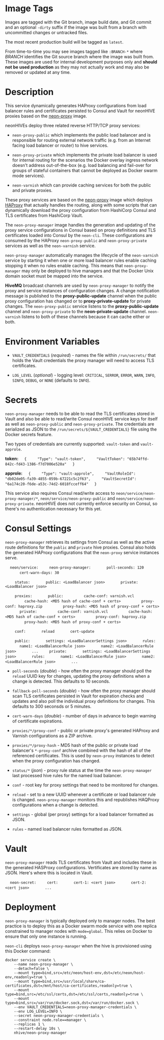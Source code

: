 # Image Tags

Images are tagged with the Git branch, image build date, and Git commit and an optional `-dirty` suffix if the image was built from a branch with uncommitted changes or untracked files.

The most recent production build will be tagged as `latest`.

From time-to-time you may see images tagged like `:BRANCH-*` where *BRANCH* identifies the Git source branch where the image was built from.  These images are used for internal development purposes only and **should not be used production** as they may not actually work and may also be removed or updated at any time.

# Description

This service dynamically generates HAProxy configurations from load balancer rules and certificates persisted to Consul and Vault for neonHIVE proxies based on the [neon-proxy](https://hub.docker.com/r/nhive/neon-proxy/) image.

neonHIVEs deploy three related reverse HTTP/TCP proxy services:

* `neon-proxy-public` which implements the public load balancer and is responsible for routing external network traffic (e.g. from an Internet facing load balancer or router) to hive services.

* `neon-proxy-private` which implements the private load balancer is used for internal routing for the scenarios the Docker overlay ingress network doesn't address out-of-the-box (e.g. load balancing and fail-over for groups of stateful containers that cannot be deployed as Docker swarm mode services).

* `neon-varnish` which can provide caching services for both the public and private proxies.

These proxy services are based on the [neon-proxy](https://hub.docker.com/r/nhive/neon-proxy/) image which deploys [HAProxy](http://haproxy.org) that actually handles the routing, along with some scripts that can dynamically download the proxy configuration from HashiCorp Consul and TLS certificates from HashiCorp Vault.

The `neon-proxy-manager` image handles the generation and updating of the proxy service configurations in Consul based on proxy definitions and TLS certificates loaded into Consul by the `neon-cli`.  These configurations are consumed by the HAProxy `neon-proxy-public` and `neon-proxy-private` services as well as the `neon-varnish` service.

`neon-proxy-manager` automatically manages the lifecycle of the `neon-varnish` service by starting it when one or more load balancer rules enable caching stopping it when no rules enable caching.  This means that `neon-proxy-manager` may only be deployed to hive managers and that the Docker Unix domain socket must be mapped into the service.

**HiveMQ** broadcast channels are used by `neon-proxy-manager` to notify the proxy and service instances of configuration changes.  A change notification message is published to the **proxy-public-update** channel when the public proxy configuration has changed or to **proxy-private-update** for private changes.  The `neon-proxy-public` service listens to the **proxy-public-update** channel and `neon-proxy-private` to the **neon-private-update** channel.  `neon-varnish` listens to both of these channels because it can cache either or both.

# Environment Variables

* `VAULT_CREDENTIALS` (*required*) - names the file within `/run/secrets/` that holds the Vault credentials the proxy manager will need to access TLS certificates.

* `LOG_LEVEL` (*optional*) - logging level: `CRITICAL`, `SERROR`, `ERROR`, `WARN`, `INFO`, `SINFO`, `DEBUG`, or `NONE` (defaults to `INFO`).

# Secrets

`neon-proxy-manager` needs to be able to read the TLS certificates stored in Vault and also be able to read/write Consul neonHIVE service keys for itself as well as `neon-proxy-public` and `neon-proxy-private`.  The credentials are serialized as JSON to the `/run/secrets/${VAULT_CREDENTIALS}` file using the Docker secrets feature.

Two types of credentials are currently supported: `vault-token` and `vault-approle`.

**token:**
&nbsp;&nbsp;&nbsp;&nbsp;`{`
&nbsp;&nbsp;&nbsp;&nbsp;&nbsp;&nbsp;&nbsp;&nbsp;`"Type": "vault-token",`
&nbsp;&nbsp;&nbsp;&nbsp;&nbsp;&nbsp;&nbsp;&nbsp;`"VaultToken": "65b74ffd-842c-fd43-1386-f7d7006e520a"`
&nbsp;&nbsp;&nbsp;&nbsp;`}`

**approle:**
&nbsp;&nbsp;&nbsp;&nbsp;`{`
&nbsp;&nbsp;&nbsp;&nbsp;&nbsp;&nbsp;&nbsp;&nbsp;`"Type": "vault-approle",`
&nbsp;&nbsp;&nbsp;&nbsp;&nbsp;&nbsp;&nbsp;&nbsp;`"VaultRoleId": "db02de05-fa39-4855-059b-67221c5c2f63",`
&nbsp;&nbsp;&nbsp;&nbsp;&nbsp;&nbsp;&nbsp;&nbsp;`"VaultSecretId": "6a174c20-f6de-a53c-74d2-6018fcceff64"`
&nbsp;&nbsp;&nbsp;&nbsp;`}`

This service also requires Consul read/write access to `neon/service/neon-proxy-manager/*`, `neon/service/neon-proxy-public` and `neon/service/neon-proxy-private`.  neonHIVE does not currently enforce security on Consul, so there's no authentication necessary for this yet.

# Consul Settings

`neon-proxy-manager` retrieves its settings from Consul as well as the active route definitions for the `public` and `private` hive proxies.  Consul also holds the generated HAProxy configurations that the `neon-proxy` service instances serve.

&nbsp;&nbsp;&nbsp;&nbsp;`neon/service:`
&nbsp;&nbsp;&nbsp;&nbsp;&nbsp;&nbsp;&nbsp;&nbsp;`neon-proxy-manager:`
&nbsp;&nbsp;&nbsp;&nbsp;&nbsp;&nbsp;&nbsp;&nbsp;&nbsp;&nbsp;&nbsp;&nbsp;`poll-seconds: 120`
&nbsp;&nbsp;&nbsp;&nbsp;&nbsp;&nbsp;&nbsp;&nbsp;&nbsp;&nbsp;&nbsp;&nbsp;`cert-warn-days: 30`

&nbsp;&nbsp;&nbsp;&nbsp;&nbsp;&nbsp;&nbsp;&nbsp;`status:`
&nbsp;&nbsp;&nbsp;&nbsp;&nbsp;&nbsp;&nbsp;&nbsp;&nbsp;&nbsp;&nbsp;&nbsp;`public: <LoadBalancer json>`
&nbsp;&nbsp;&nbsp;&nbsp;&nbsp;&nbsp;&nbsp;&nbsp;&nbsp;&nbsp;&nbsp;&nbsp;`private: <LoadBalancer json>`
        
&nbsp;&nbsp;&nbsp;&nbsp;&nbsp;&nbsp;&nbsp;&nbsp;`proxies:`
&nbsp;&nbsp;&nbsp;&nbsp;&nbsp;&nbsp;&nbsp;&nbsp;&nbsp;&nbsp;&nbsp;&nbsp;`public:`
&nbsp;&nbsp;&nbsp;&nbsp;&nbsp;&nbsp;&nbsp;&nbsp;&nbsp;&nbsp;&nbsp;&nbsp;&nbsp;&nbsp;&nbsp;&nbsp;`cache-conf: varnish.vcl`
&nbsp;&nbsp;&nbsp;&nbsp;&nbsp;&nbsp;&nbsp;&nbsp;&nbsp;&nbsp;&nbsp;&nbsp;&nbsp;&nbsp;&nbsp;&nbsp;`cache-hash: <MD5 hash of cache-conf + certs>`
&nbsp;&nbsp;&nbsp;&nbsp;&nbsp;&nbsp;&nbsp;&nbsp;&nbsp;&nbsp;&nbsp;&nbsp;&nbsp;&nbsp;&nbsp;&nbsp;`proxy-conf: haproxy.zip`
&nbsp;&nbsp;&nbsp;&nbsp;&nbsp;&nbsp;&nbsp;&nbsp;&nbsp;&nbsp;&nbsp;&nbsp;&nbsp;&nbsp;&nbsp;&nbsp;`proxy-hash: <MD5 hash of proxy-conf + certs>`
&nbsp;&nbsp;&nbsp;&nbsp;&nbsp;&nbsp;&nbsp;&nbsp;&nbsp;&nbsp;&nbsp;&nbsp;`private:`
&nbsp;&nbsp;&nbsp;&nbsp;&nbsp;&nbsp;&nbsp;&nbsp;&nbsp;&nbsp;&nbsp;&nbsp;&nbsp;&nbsp;&nbsp;&nbsp;`cache-conf: varnish.vcl`
&nbsp;&nbsp;&nbsp;&nbsp;&nbsp;&nbsp;&nbsp;&nbsp;&nbsp;&nbsp;&nbsp;&nbsp;&nbsp;&nbsp;&nbsp;&nbsp;`cache-hash: <MD5 hash of cache-conf + certs>`
&nbsp;&nbsp;&nbsp;&nbsp;&nbsp;&nbsp;&nbsp;&nbsp;&nbsp;&nbsp;&nbsp;&nbsp;&nbsp;&nbsp;&nbsp;&nbsp;`proxy-conf: haproxy.zip`
&nbsp;&nbsp;&nbsp;&nbsp;&nbsp;&nbsp;&nbsp;&nbsp;&nbsp;&nbsp;&nbsp;&nbsp;&nbsp;&nbsp;&nbsp;&nbsp;`proxy-hash: <MD5 hash of proxy-conf + certs>`

&nbsp;&nbsp;&nbsp;&nbsp;&nbsp;&nbsp;&nbsp;&nbsp;`conf:`
&nbsp;&nbsp;&nbsp;&nbsp;&nbsp;&nbsp;&nbsp;&nbsp;&nbsp;&nbsp;&nbsp;&nbsp;`reload`
&nbsp;&nbsp;&nbsp;&nbsp;&nbsp;&nbsp;&nbsp;&nbsp;&nbsp;&nbsp;&nbsp;&nbsp;`cert-update`

&nbsp;&nbsp;&nbsp;&nbsp;&nbsp;&nbsp;&nbsp;&nbsp;`public:`
&nbsp;&nbsp;&nbsp;&nbsp;&nbsp;&nbsp;&nbsp;&nbsp;&nbsp;&nbsp;&nbsp;&nbsp;`settings: <LoadBalancerSettings json>`
&nbsp;&nbsp;&nbsp;&nbsp;&nbsp;&nbsp;&nbsp;&nbsp;&nbsp;&nbsp;&nbsp;&nbsp;`rules:`
&nbsp;&nbsp;&nbsp;&nbsp;&nbsp;&nbsp;&nbsp;&nbsp;&nbsp;&nbsp;&nbsp;&nbsp;`name1: <LoadBalancerRule json>`
&nbsp;&nbsp;&nbsp;&nbsp;&nbsp;&nbsp;&nbsp;&nbsp;&nbsp;&nbsp;&nbsp;&nbsp;`name2: <LoadBalancerRule json>`
&nbsp;&nbsp;&nbsp;&nbsp;&nbsp;&nbsp;&nbsp;&nbsp;&nbsp;&nbsp;&nbsp;&nbsp;`...`
&nbsp;&nbsp;&nbsp;&nbsp;&nbsp;&nbsp;&nbsp;&nbsp;`private:`
&nbsp;&nbsp;&nbsp;&nbsp;&nbsp;&nbsp;&nbsp;&nbsp;&nbsp;&nbsp;&nbsp;&nbsp;`settings: <LoadBalancerSettings json>`
&nbsp;&nbsp;&nbsp;&nbsp;&nbsp;&nbsp;&nbsp;&nbsp;&nbsp;&nbsp;&nbsp;&nbsp;`rules:`
&nbsp;&nbsp;&nbsp;&nbsp;&nbsp;&nbsp;&nbsp;&nbsp;&nbsp;&nbsp;&nbsp;&nbsp;`name1: <LoadBalancerRule json>`
&nbsp;&nbsp;&nbsp;&nbsp;&nbsp;&nbsp;&nbsp;&nbsp;&nbsp;&nbsp;&nbsp;&nbsp;`name2: <LoadBalancerRule json>`
&nbsp;&nbsp;&nbsp;&nbsp;&nbsp;&nbsp;&nbsp;&nbsp;&nbsp;&nbsp;&nbsp;&nbsp;`...`

* `poll-seconds` (*double*) - how often the proxy manager should poll the `reload` UUID key for changes, updating the proxy definitions when a change is detected.  This defaults to 10 seconds.

* `fallback-poll-seconds` (*double*) - how often the proxy manager should scan TLS certificates persisted in Vault for expiration checks and updates and also poll the individual proxy definitions for changes.  This defaults to 300 seconsds or 5 minutes.

* `cert-warn-days` (*double*) - number of days in advance to begin warning of certificate expirations.

* `proxies/*/proxy-conf` - public or private proxy's generated HAProxy and Varnish configurations as a ZIP archive.

* `proxies/*/proxy-hash` - MD5 hash of the public or private load balancer's `*-proxy-conf` archive combined with the hash of all of the referenced certificates.  This is used by `neon-proxy` instances to detect when the proxy configuration has changed.

* `status/*` (*json*) - proxy rule status at the time the `neon-proxy-manager` last processed hive rules for the named load balancer.

* `conf` - root key for proxy settings that need to be monitored for changes.

* `reload` - set to a new UUID whenever a certificate or load balancer rule is changed.  `neon-proxy-manager` monitors this and republishes HAQProxy configurations when a change is detected.

* `settings` - global (per proxy) settings for a load balancer formatted as JSON.

* `rules` - named load balancer rules formatted as JSON.

# Vault

`neon-proxy-manager` reads TLS certificates from Vault and includes these in the generated HASProxy configurations.  Vertificates are stored by name as JSON.  Here's where this is located in Vault.

&nbsp;&nbsp;&nbsp;&nbsp;`neon-secret:`
&nbsp;&nbsp;&nbsp;&nbsp;&nbsp;&nbsp;&nbsp;&nbsp;`cert:`
&nbsp;&nbsp;&nbsp;&nbsp;&nbsp;&nbsp;&nbsp;&nbsp;&nbsp;&nbsp;&nbsp;&nbsp;`cert-1: <cert json>`
&nbsp;&nbsp;&nbsp;&nbsp;&nbsp;&nbsp;&nbsp;&nbsp;&nbsp;&nbsp;&nbsp;&nbsp;`cert-2: <cert json>`
&nbsp;&nbsp;&nbsp;&nbsp;&nbsp;&nbsp;&nbsp;&nbsp;&nbsp;&nbsp;&nbsp;&nbsp;`...`

# Deployment

`neon-proxy-manager` is typically deployed only to manager nodes.  The best practice is to deploy this as a Docker swarm mode service with one replica constrained to manager nodes with `mode=global`.  This relies on Docker to ensure that only one instance is running.

`neon-cli` deploys `neon-proxy-manager` when the hive is provisioned using this Docker command:

````
docker service create \
    --name neon-proxy-manager \
    --detach=false \
    --mount type=bind,src=/etc/neon/host-env,dst=/etc/neon/host-env,readonly=true \
    --mount type=bind,src=/usr/local/share/ca-certificates,dst=/mnt/host/ca-certificates,readonly=true \
    --mount type=bind,src=/etc/ssl/certs,dst=/etc/ssl/certs,readonly=true \
    --mount type=bind,src=/var/run/docker.sock,dst=/var/run/docker.sock \
    --env VAULT_CREDENTIALS=neon-proxy-manager-credentials \
    --env LOG_LEVEL=INFO \
    --secret neon-proxy-manager-credentials \
    --constraint node.role==manager \
    --replicas 1 \
    --restart-delay 10s \
    nhive/neon-proxy-manager
````
&nbsp;
